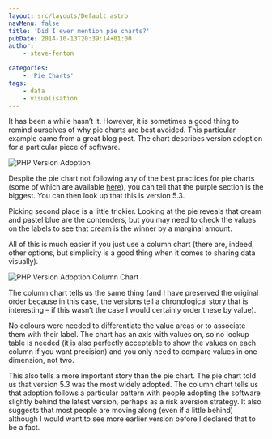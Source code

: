 ```yaml
---
layout: src/layouts/Default.astro
navMenu: false
title: 'Did I ever mention pie charts?'
pubDate: 2014-10-13T20:39:14+01:00
author:
    - steve-fenton

categories:
    - 'Pie Charts'
tags:
    - data
    - visualisation
---
```


It has been a while hasn’t it. However, it is sometimes a good thing to remind ourselves of why pie charts are best avoided. This particular example came from a great blog post. The chart describes version adoption for a particular piece of software.

![PHP Version Adoption](/img/2015/07/php-version-adoption-pie1.png)

Despite the pie chart not following any of the best practices for pie charts (some of which are available [here](/2011/10/A-Great-Example-Of-A-Terrible-Pie-Chart/)), you can tell that the purple section is the biggest. You can then look up that this is version 5.3.

Picking second place is a little trickier. Looking at the pie reveals that cream and pastel blue are the contenders, but you may need to check the values on the labels to see that cream is the winner by a marginal amount.

All of this is much easier if you just use a column chart (there are, indeed, other options, but simplicity is a good thing when it comes to sharing data visually).

![PHP Version Adoption Column Chart](/img/2015/07/php-version-adoption-column1.png)

The column chart tells us the same thing (and I have preserved the original order because in this case, the versions tell a chronological story that is interesting – if this wasn’t the case I would certainly order these by value).

No colours were needed to differentiate the value areas or to associate them with their label. The chart has an axis with values on, so no lookup table is needed (it is also perfectly acceptable to show the values on each column if you want precision) and you only need to compare values in one dimension, not two.

This also tells a more important story than the pie chart. The pie chart told us that version 5.3 was the most widely adopted. The column chart tells us that adoption follows a particular pattern with people adopting the software slightly behind the latest version, perhaps as a risk aversion strategy. It also suggests that most people are moving along (even if a little behind) although I would want to see more earlier version before I declared that to be a fact.